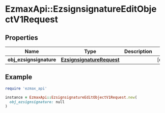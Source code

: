 # EzmaxApi::EzsignsignatureEditObjectV1Request

## Properties

| Name | Type | Description | Notes |
| ---- | ---- | ----------- | ----- |
| **obj_ezsignsignature** | [**EzsignsignatureRequest**](EzsignsignatureRequest.md) |  | [optional] |

## Example

```ruby
require 'ezmax_api'

instance = EzmaxApi::EzsignsignatureEditObjectV1Request.new(
  obj_ezsignsignature: null
)
```

